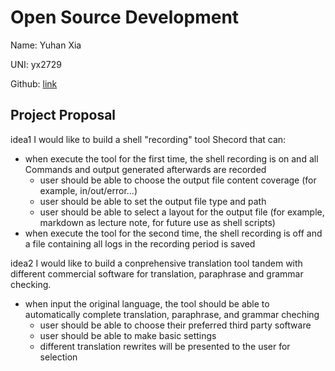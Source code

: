 # Open Source Development

Name: Yuhan Xia

UNI: yx2729

Github: [link](https://github.com/Erisae)


## Project Proposal
idea1
I would like to build a shell "recording" tool Shecord that can:
- when execute the tool for the first time, the shell recording is on and all Commands and output generated afterwards are recorded
  - user should be able to choose the output file content coverage (for example, in/out/error...)
  - user should be able to set the output file type and path
  - user should be able to select a layout for the output file (for example, markdown as lecture note, for future use as shell scripts)
- when execute the tool for the second time, the shell recording is off and a file containing all logs in the recording period is saved



idea2
I would like to build a conprehensive translation tool tandem with different commercial software for translation, paraphrase and grammar checking.
- when input the original language, the tool should be able to automatically complete translation, paraphrase, and grammar cheching
  - user should be able to choose their preferred third party software
  - user should be able to make basic settings
  - different translation rewrites will be presented to the user for selection


